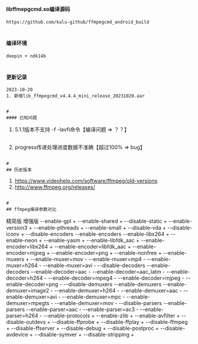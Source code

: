 #
#### libffmepgcmd.so编译源码
```
https://github.com/kalu-github/ffmpegcmd_android_build
```

#
#### 编译环境
```
deepin + ndk14b
```

#
#### 更新记录
```
2023-10-20
1. 新增lib_ffmpegcmd_v4.4.4_mini_release_20231020.aar
```
```

#
#### 已知问题
```
1. 5.1.1版本不支持 -f -lavfi命令【编译问题 => ？？】
```
```
2. progress传递处理进度数据不准确【超过100% => bug】
```

#
## 历史版本
```
1. https://www.videohelp.com/software/ffmpeg/old-versions
2. http://www.ffmpeg.org/releases/
```

#
## ffmpeg编译参数对比
```
精简版	增强版
--enable-gpl	+
--enable-shared	+
--disable-static	+
--enable-version3	+
--enable-pthreads	+
--enable-small	+
--disable-vda	+
--disable-iconv	+
--disable-encoders	--enable-encoders
--enable-libx264	+
--enable-neon	+
--enable-yasm	+
--enable-libfdk_aac	+
--enable-encoder=libx264	+
--enable-encoder=libfdk_aac	+
--enable-encoder=mjpeg	+
--enable-encoder=png	+
--enable-nonfree	+
--enable-muxers	+
--enable-muxer=mov	-
--enable-muxer=mp4	-
--enable-muxer=h264	-
--enable-muxer=avi	-
--disable-decoders	--enable-decoders
--enable-decoder=aac	-
--enable-decoder=aac_latm	-
--enable-decoder=h264	-
--enable-decoder=mpeg4	-
--enable-decoder=mjpeg	-
--enable-decoder=png	-
--disable-demuxers	--enable-demuxers
--enable-demuxer=image2	-
--enable-demuxer=h264	-
--enable-demuxer=aac	-
--enable-demuxer=avi	-
--enable-demuxer=mpc	-
--enable-demuxer=mpegts	-
--enable-demuxer=mov	-
--disable-parsers	--enable-parsers
--enable-parser=aac	-
--enable-parser=ac3	-
--enable-parser=h264	-
--enable-protocols	+
--enable-zlib	+
--enable-avfilter	+
--disable-outdevs	+
--disable-ffprobe	+
--disable-ffplay	+
--disable-ffmpeg	+
--disable-ffserver	+
--disable-debug	+
--disable-postproc	+
--disable-avdevice	+
--disable-symver	+
--disable-stripping	+
```